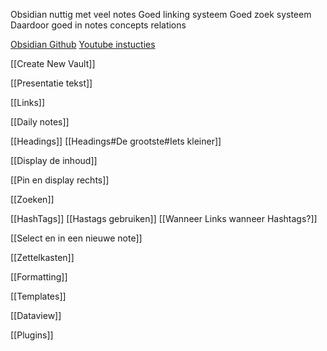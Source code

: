 Obsidian nuttig met veel notes
Goed linking systeem
Goed zoek systeem
Daardoor goed in notes concepts relations

[Obsidian Github](https://github.com/obsidianmd)
[Youtube instucties](https://www.youtube.com/watch?v=WqKluXIra70)

[[Create New Vault]]

[[Presentatie tekst]]

[[Links]]

[[Daily notes]]

[[Headings]]
[[Headings#De grootste#Iets kleiner]]

[[Display de inhoud]]

[[Pin en display rechts]]

[[Zoeken]]

[[HashTags]]
[[Hastags gebruiken]]
[[Wanneer Links wanneer Hashtags?]]

[[Select en in een nieuwe note]]

[[Zettelkasten]]

[[Formatting]]

[[Templates]]

[[Dataview]]



[[Plugins]]